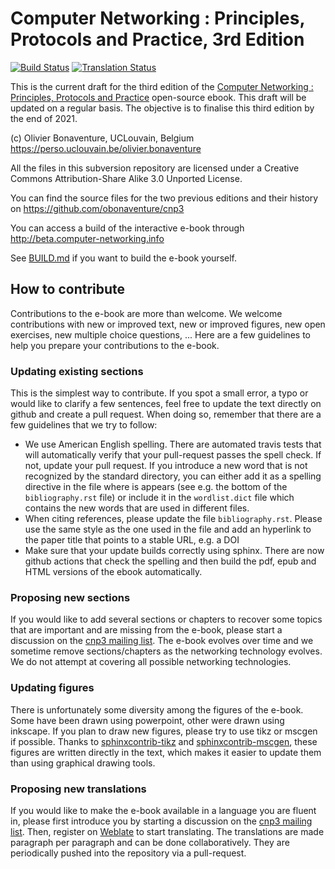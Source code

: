 
Computer Networking : Principles, Protocols and Practice, 3rd Edition
=====================================================================

[![Build Status](https://travis-ci.org/cnp3/ebook.svg?branch=master)](https://travis-ci.org/cnp3/ebook)
[![Translation Status](https://weblate.info.ucl.ac.be/widgets/cnp3-ebook/-/svg-badge.svg)](https://weblate.info.ucl.ac.be/engage/cnp3-ebook/?utm_source=widget)

This is the current draft for the third edition of the [Computer Networking : Principles, Protocols and Practice](https://www.computer-networking.info) open-source ebook. This draft will be updated on a regular basis. The objective is to finalise this third edition by the end of 2021. 

(c) Olivier Bonaventure, UCLouvain, Belgium
    https://perso.uclouvain.be/olivier.bonaventure

All the files in this subversion repository are licensed under a Creative Commons Attribution-Share Alike 3.0 Unported License.

You can find the source files for the two previous editions and their history on https://github.com/obonaventure/cnp3

You can access a build of the interactive e-book through http://beta.computer-networking.info


See [BUILD.md](BUILD.md) if you want to build the e-book yourself.

 
How to contribute
-----------------

Contributions to the e-book are more than welcome. We welcome contributions with new or improved text, new or improved figures, new open exercises, new multiple choice questions, ... Here are a few guidelines to help you prepare your contributions to the e-book.

### Updating existing sections

This is the simplest way to contribute. If you spot a small error, a typo or would like to clarify a few sentences, feel free to update the text directly on github and create a pull request. When doing so, remember that there are a few guidelines that we try to follow:

 - We use American English spelling. There are automated travis tests that will automatically verify that your pull-request passes the spell check. If not, update your pull request. If you introduce a new word that is not recognized by the standard directory, you can either add it as a spelling directive in the file where is appears (see e.g. the bottom of the `bibliography.rst` file) or include it in the `wordlist.dict` file which contains the new words that are used in different files.
 - When citing references, please update the file `bibliography.rst`. Please use the same style as the one used in the file and add an hyperlink to the paper title that points to a stable URL, e.g. a DOI
 - Make sure that your update builds correctly using sphinx. There are now github actions that check the spelling and then build the pdf, epub and HTML versions of the ebook automatically. 

### Proposing new sections

If you would like to add several sections or chapters to recover some topics that are important and are missing from the e-book, please start a discussion on the [cnp3 mailing list](https://sympa-2.sipr.ucl.ac.be/sympa/info/cnp3). The e-book evolves over time and we sometime remove sections/chapters as the networking technology evolves. We do not attempt at covering all possible networking technologies.

### Updating figures

There is unfortunately some diversity among the figures of the e-book. Some have been drawn using powerpoint, other were drawn using inkscape. If you plan to draw new figures, please try to use tikz or mscgen if possible. Thanks to [sphinxcontrib-tikz](https://sphinxcontrib-tikz.readthedocs.io/en/latest/) and [sphinxcontrib-mscgen](https://github.com/sphinx-contrib/mscgen), these figures are written directly in the text, which makes it easier to update them than using graphical drawing tools. 

### Proposing new translations

If you would like to make the e-book available in a language you are fluent in, please first introduce you by starting a discussion on the [cnp3 mailing list](https://sympa-2.sipr.ucl.ac.be/sympa/info/cnp3). Then, register on [Weblate](https://weblate.info.ucl.ac.be/engage/cnp3-ebook/) to start translating. The translations are made paragraph per paragraph and can be done collaboratively. They are periodically pushed into the repository via a pull-request.
